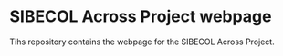 # SIBECOL Across Project webpage

Tihs repository contains the webpage for the SIBECOL Across Project.
